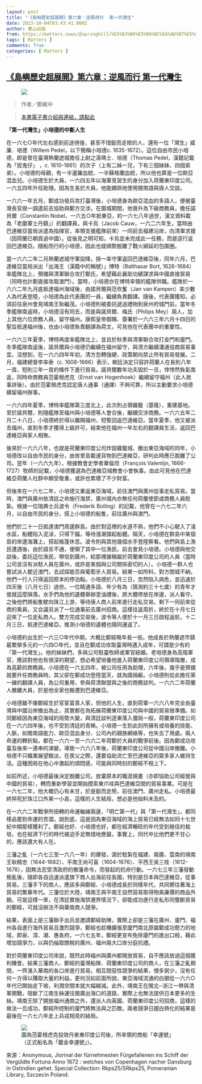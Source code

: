 ```yaml
---
layout: post
title: "《島嶼歷史超展開》第六章：逆風而行  第一代灣生"
date: 2023-10-04T03:43:41.000Z
author: 春山出版
from: https://matters.news/@springhill/%E5%B3%B6%E5%B6%BC%E6%AD%B7%E5%8F%B2%E8%B6%85%E5%B1%95%E9%96%8B-%E7%AC%AC%E5%85%AD%E7%AB%A0-%E9%80%86%E9%A2%A8%E8%80%8C%E8%A1%8C-%E7%AC%AC%E4%B8%80%E4%BB%A3%E7%81%A3%E7%94%9F-bafybeie4iier3wl7xz7lrdszejjgrgkcg3yl62ntm5xenshrleipdg4zje
tags: [ Matters ]
comments: True
categories: [ Matters ]
---
```

<!--1696391021000-->
[《島嶼歷史超展開》第六章：逆風而行  第一代灣生](https://matters.news/@springhill/%E5%B3%B6%E5%B6%BC%E6%AD%B7%E5%8F%B2%E8%B6%85%E5%B1%95%E9%96%8B-%E7%AC%AC%E5%85%AD%E7%AB%A0-%E9%80%86%E9%A2%A8%E8%80%8C%E8%A1%8C-%E7%AC%AC%E4%B8%80%E4%BB%A3%E7%81%A3%E7%94%9F-bafybeie4iier3wl7xz7lrdszejjgrgkcg3yl62ntm5xenshrleipdg4zje)
------

<div>
<figure class="image"><img src="https://imagedelivery.net/kDRCweMmqLnTPNlbum-pYA/prod/embed/68c22b27-7bbd-4beb-ac83-f05d1f45ca7f.jpeg/public" referrerpolicy="no-referrer"><figcaption></figcaption></figure><blockquote><p>作者／鄭維中</p></blockquote><blockquote><p><a target="_blank" rel="noopener noreferrer nofollow" href="https://readmoo.com/book/210286562000101">本書電子書介紹與連結，請點此</a></p></blockquote><p><strong>「第一代灣生」小培德的中斷人生</strong></p><p>在一六七○年代左右感到前途徬徨，甚至不惜鋌而走險的人，還有一位「灣生」威廉．培德（Willem Pedel，以下簡稱小培德c. 1635-1672）。這位自由市民小培德，即是曾在臺灣熱蘭遮城擔任上尉之湯瑪士．培德（Thomas Pedel，漢籍記載為「拔鬼仔」 ，c. 1610-1661）的次子（上有二姊一兄，下有三個妹妹、四個弟弟）。小培德的母親，有一半暹羅血統、一半蘇格蘭血統，所以他也算是一位歐亞混血兒。小培德生於大員，一六四五年以海軍見習生的身分加入荷蘭東印度公司。一六五四年升任助理。因為生長於大員，他能嫻熟地使用閩南語與唐人交談。</p><p>一六六一年五月，鄭成功發兵攻打臺灣後，小培德身為歐亞混血的多語人，便被臺灣長官揆一調遣前去協助與鄭方交涉。在圍城期間，他晉升為下級商務員，擔任諾貝爾（Constantin Nobel，一六五○年抵東亞，約一六七八年過世，漢文資料載為「老磨軍士丹鎮」）的翻譯員，與卡烏（Jacob Cauw，一六二六年生，當時由巴達維亞當局派遣為指揮官，率領支援艦隊前來）一同前去福建沿岸，向清軍求援（因荷蘭已朝貢過中國）。從後見之明可知，卡烏並未完成此一任務，而是逕行返回巴達維亞。隨船而行的小培德，因此也就順勢脫離了戰火綿延的包圍圈。</p><p>當一六六二年二月熱蘭遮城守軍投降，揆一率守軍返回巴達維亞後，同年六月，巴達維亞當局派出「出海王（漢籍中的稱號）」博特（Balthasar Bort, 1626-1684）率艦隊北上，預備與清軍聯合攻打鄭氏，希望藉此襄助功績謀求與中國直接貿易（同時也計劃直接攻取澳門）。當時，小培德亦在博特率領的艦隊供職。艦隊於一六六二年九月底抵達福州海域後，由諾貝爾與范坎奮（Jan van Kampen）率少數人為代表登陸，小培德為此代表團的一員，繼續負責翻譯。隨後，代表團獲知，必須前往泉州會見靖南王耿繼茂。小培德則被委託遞送禮物到泉州府城門前。當年冬季艦隊南返時，小培德沒有同去，而是與諾貝爾、梅氏（Philips Mey）兩人，加上其他六位庶務人員，留守福州。康熙皇帝御賜、簽署於一六六三年六月十四日的聖旨抵達福州後，也由小培德負責翻譯為荷文，可見他在代表團中的重要性。</p><p>一六六三年夏季，博特再度率艦隊北上，並且於秋季與清軍聯合攻打金門和廈門。冬季艦隊南返後，諾貝爾與小培德仍繼續在福州留守，與清方繼續溝通協商貿易事宜。沒想到，在一六六四年年初，清方忽轉強硬，政策朝向禁止所有貿易發展。二月，福建總督李率泰（c. 1608-1666）表示，朝廷決定只容許荷蘭人在長則八年一貢、短則三年一貢的條件下進行貿易。諾貝爾數年功夫毀於一旦，悻悻然負氣南返，同時命商務員范霍根虎克（Ernst van Hogenhoek）繼續留守福州（此人故事詳後）。由於范霍根虎克認定唐人通事（通譯）不夠可靠，所以主動要求小培德續留福州辦事。</p><p>一六六四年夏季，博特率艦隊第三度北上，此次則占領雞籠（基隆），重建基地。至於諾貝爾，則隨艦隊至福州與小培德等人會合後，繼續交涉商務。一六六五年二月二十八日，小培德終於得以離開福州，短暫回返巴達維亞。當年夏季，他又被派去福州，直到冬季才獲得上級許可，結束他在福州一年左右的翻譯員生活，返回巴達維亞與家人相聚。</p><p>後來於一六六八年，也就是荷蘭東印度公司炸毀雞籠城、撤出東亞海域的同年，小培德改以自由市民的身分，由峇里島載運貨物到巴達維亞，研判此時應已脫離了公司。翌年（一六六九年），根據教會史學者華倫坦（François Valentijn, 1666-1727）牧師的記載，小培德獲選為巴達維亞城教會小會執事。由此可見他在巴達維亞荷蘭人社群中頗受敬重，或許也累積了不少財富。</p><p>但後來在一六七二年，小培德又重返東亞海域，前往澳門與廣州從事走私貿易。當時，澳門與廣州依清廷之命施行海禁，廣州城內亦無任何荷蘭使節或商務人員駐紮。根據一位瑞典士兵波令（Frederik Bolling）的記載，他曾在一六七二年六月，以自由市民的身分，搭上小培德的船隻，前往廣州與澳門。</p><p>他們於二十一日抵達澳門周邊群島。由於對這裡的水道不熟，他們不小心駛入了淺水區，船體陷入泥淖，只得下錨，等待漲潮撐起船體。隔天，小培德在群島中某個島的岸邊海灘上，搭起帳篷休息。波令則與其他幾個水手登陸察看。他們與島上漁民遭遇後，由於語言不通，便領了其中一位漁民，前去會見小培德。小培德與他交談後，委託這位漁民，帶信到廣州，給那裡據稱屬於荷蘭東印度公司的人員（當時公司並沒有派駐人員在廣州，或許是某個與公司關係密切的人）。小培德一群人也嘗試派人駛近澳門，去試探能否與葡萄牙人貿易。結果一如所料，對方閉城不納。他們一行人只得返回原本的停泊點。小培德於八月三日，忽然陷入病危，並迅速於四天後（八月七日）過世。一位精通多語、年少有為（猜測約三十七歲）的青年才俊就這麼隕落。水手們為他的遺體舉辦塗油禮後，將大體停放在岸邊，派人看守。之後他們將船隻駛向珠江上游，等待唐人商人前來進行走私交易。剩下一同前來從商的乘員，又合議另派了一位通事前去廣州招商。這樣往返周折，終於在十月七日迎來了一位走私商人。雙方完成交易後，波令等人便於十一月三日啟程返航，十二月三日，抵達巴達維亞。推測小培德的遺體也隨同運返了。</p><p>小培德約出生於一六三○年代中期，大概比鄭經略年長一些。他成長於熱蘭遮市鎮最繁榮多元的一六四○年代，並且在鄭成功攻取臺灣時邁入成年，可謂是少有的「第一代灣生」。他的姊妹們，多與公司駐臺牧師或軍官結婚。老培德身為高階軍官，應該對他也有很深的期望，想必希望培養他進入荷蘭東印度公司領導階層，成為高薪的商務員。小培德在一六五四年，被公司任用為助理，六年後，幾乎是預備就要升任商務員時，其父卻在鄭成功登陸當天，就為國捐軀。小培德則從此擔任第一線的翻譯人員，為公司重用，參與荷清聯盟與之後的商務談判。一六六二年荷蘭人撤離大員，於是他全家也搬遷到巴達維亞。</p><p>小培德雖不像鄭經生於官宦富貴人家，但他的人生，直到荷軍一六六八年完全由臺灣與中國沿岸撤出為止，其實都在為拓展荷蘭東印度公司與中國的貿易做準備。如同鄭經因為東亞海域的局勢大變，與清廷談判逐漸落入僵局一般，荷蘭東印度公司在一六六四年後，也不受到清廷的青睞。小培德一生到此刻所擁有或培養的技能、人脈，如閩南語能力、歐亞混血身分、公司內的親族網絡等，也失去了用處。兩人命運的轉折點，都在一六六一至一六六二年荷鄭於大員的戰爭前後。因為鄭成功攻臺及後來一連串的演變，導致一六六八年後，荷蘭東印度公司從中國沿岸撤離。小培德不只職業展望黯淡，在喪父之際，還要協助流亡至巴達維亞的眾多家人維持生活。這種困局在他心中激起的煩悶感，可能與同時刻的鄭經不相上下。</p><p>如前所述，小培德最後決定脫離公司，放棄原本的職涯規畫（亦即協助公司經營與中國的貿易），轉而重新學習並開始摸索東爪哇與巴達維亞間的貿易事業。可是在一六七二年，他大概仍心有未甘，於是鋌而走險，前往澳門、廣州走私。小培德最終猝死於珠江口外某一小島，這樣的人生結局，想必是他始料未及的。</p><p>在一六六二年戰爭所扭轉的命運軸線兩邊，「明亡第一代」與「第一代灣生」，都同樣品嘗到命運的苦澀。說到底，這是因為東亞海域的海上貿易已經無法如同十七世紀中期那樣獲利了。鄭經也好、小培德也好，都在經濟暢旺的年代受到極佳的栽培，也在經濟下行的時代被迫手足無措地應變。事實上，同代中比他們更不甘心的，應該還大有人在。</p><p>三藩之亂（一六七三至一六八一年）的爆發，源於駐紮在福建、兩廣、雲南的靖南王耿精忠（1644-1682）、平南王尚可喜（1604-1676）、平西王吳三桂（1612-1678），因無法忍受清政府的撤藩命令，而發起的抗命行動。一六七三年三藩發動叛亂後，隨即各自迅速派遣旗下商人出海前往各國，特別是日本與巴達維亞，從事貿易。三藩手下的商人，應該多與鄭經、小培德成長於同樣年代，共同嚮往著海上貿易的繁華年代。三藩位於大陸，靖南王與平南王自然容易取得物美廉價的商品外銷。可是這樣一來，在清廷實施海禁遷界情況下，卻能成功進行走私形同壟斷貿易的鄭經，可就沒辦法不與華南商人競爭。</p><p>結果，表面上是三藩聯手出兵並邀請鄭經助陣，實際上卻是三藩在廣州、廈門、福州各自進行海外貿易且激烈競爭，鄭經也趁機擴張至廈門南北原屬鄭成功勢力的地域，即泉、漳、潮、惠各府。一六七五年，鄭經更宣布免除廈門的進出口稅，藉此增加競爭力，以與仍抽取關稅的廣州、福州兩大口岸分庭抗禮。</p><p>對於荷蘭東印度公司來說，既然此時福州與廣州都開放貿易，自不應該放過這個獲利機會。結果三藩商人、鄭經的臺灣船隊、荷蘭東印度公司的商人，在三藩之亂期間，一齊湧入華南的各口岸進行貿易。相互間惡性競爭的結果，僧多粥少，沒有任何一方得以賺取大量的利益。更何況如前面所說，東亞海域流通的白銀從一六六○年代已開始走下坡，利潤空間本就大幅縮減。此外，靖南王在閩北─浙江一帶與清軍開戰，阻斷了江南生絲運往閩廣出海口的道路，實際上也無法提供日本更多的生絲。靖南王除了開放福州通商之外，還派人向英國、荷蘭東印度公司招商，這樣的做法一旦成功，鄭經所控制的廈門將無法與之匹敵。兩者競爭日趨白熱化的結果是最後在一六七六年走上兵戎相見的結局。</p><figure class="image"><img src="https://imagedelivery.net/kDRCweMmqLnTPNlbum-pYA/prod/embed/02b8a869-063b-474f-b3cc-f3a8fc29aa8f.jpeg/public" referrerpolicy="no-referrer"><figcaption>圖為范霍根虎克投效丹麥東印度公司後，所率領的商船「幸運號」（正式船名為「鍍金幸運號」）。</figcaption></figure><p>來源：Anonymous, Jiorinal der fürnehmesten Fürgefallenen ins Schiff der Vergüldte Fortuna Anno 1672 : welches von Copenhagen nacher Dansburg in Ostindien gehet. Special Collection: Rkps25/SRkps25, Pomeranian Library, Szczecin Poland.</p><p><br class="smart"></p>
</div>
